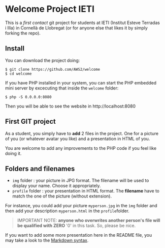 # Welcome Project IETI

This is a *first contact* git project for students at IETI (Institut Esteve Terradas i Illa) in Cornellà de Llobregat (or for anyone else that likes it by simply forking the repo).

## Install

You can download the project doing:

    $ git clone https://github.com/AWS2/welcome
    $ cd welcome

If you have PHP installed in your system, you can start the PHP embedded mini server by excecuting that inside the ``welcome`` folder:

    $ php -S 0.0.0.0:8080

Then you will be able to see the website in http://localhost:8080


## First GIT project

As a student, you simply have to **add** 2 files in the project. One for a picture of you (or whatever avatar you like) and a presentation in HTML of you.

You are welcome to add any improvements to the PHP code if you feel like doing it.

## Folders and filenames

- `img` folder : your picture in JPG format. The filename will be used to display your name. Choose it appropriately.
- `profile` folder : your presentation in HTML format. The **filename** have to match the one of the picture (without extension).

For instance, you could add your picture ``myperson.jpg`` in the ``ìmg`` folder and then add your description ``myperson.html`` in the ``profile``folder.


> IMPORTANT NOTE: **anyone who overwrites another person's file will be 
qualified with ZERO** '0' in this task. So, please be nice.


If you want to add some more presentation here in the README file, you may take a look to the [Markdown syntax](https://help.github.com/articles/markdown-basics/).
